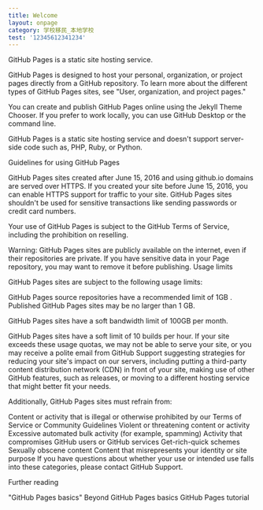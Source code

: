 ```yaml
---
title: Welcome
layout: onpage
category: 学校移民_本地学校
test: '12345612341234'
---
```


GitHub Pages is a static site hosting service.

GitHub Pages is designed to host your personal, organization, or project pages directly from a GitHub repository. To learn more about the different types of GitHub Pages sites, see "User, organization, and project pages."

You can create and publish GitHub Pages online using the Jekyll Theme Chooser. If you prefer to work locally, you can use GitHub Desktop or the command line.

GitHub Pages is a static site hosting service and doesn't support server-side code such as, PHP, Ruby, or Python.

Guidelines for using GitHub Pages

GitHub Pages sites created after June 15, 2016 and using github.io domains are served over HTTPS. If you created your site before June 15, 2016, you can enable HTTPS support for traffic to your site.
GitHub Pages sites shouldn't be used for sensitive transactions like sending passwords or credit card numbers.

Your use of GitHub Pages is subject to the GitHub Terms of Service, including the prohibition on reselling.

Warning: GitHub Pages sites are publicly available on the internet, even if their repositories are private. If you have sensitive data in your Page repository, you may want to remove it before publishing.
Usage limits

GitHub Pages sites are subject to the following usage limits:

GitHub Pages source repositories have a recommended limit of 1GB .
Published GitHub Pages sites may be no larger than 1 GB.

GitHub Pages sites have a soft bandwidth limit of 100GB per month.

GitHub Pages sites have a soft limit of 10 builds per hour.
If your site exceeds these usage quotas, we may not be able to serve your site, or you may receive a polite email from GitHub Support suggesting strategies for reducing your site's impact on our servers, including putting a third-party content distribution network (CDN) in front of your site, making use of other GitHub features, such as releases, or moving to a different hosting service that might better fit your needs.

Additionally, GitHub Pages sites must refrain from:

Content or activity that is illegal or otherwise prohibited by our Terms of Service or Community Guidelines
Violent or threatening content or activity
Excessive automated bulk activity (for example, spamming)
Activity that compromises GitHub users or GitHub services
Get-rich-quick schemes
Sexually obscene content
Content that misrepresents your identity or site purpose
If you have questions about whether your use or intended use falls into these categories, please contact GitHub Support.

Further reading

"GitHub Pages basics"
Beyond GitHub Pages basics
GitHub Pages tutorial